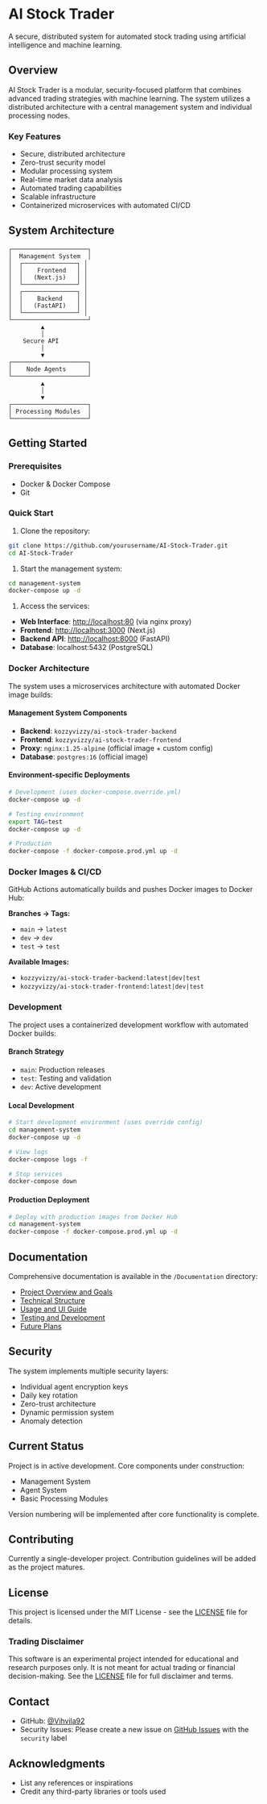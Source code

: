 # AI Stock Trader

A secure, distributed system for automated stock trading using artificial intelligence and machine learning.

## Overview

AI Stock Trader is a modular, security-focused platform that combines advanced trading strategies with machine learning. The system utilizes a distributed architecture with a central management system and individual processing nodes.

### Key Features

- Secure, distributed architecture
- Zero-trust security model
- Modular processing system
- Real-time market data analysis
- Automated trading capabilities
- Scalable infrastructure
- Containerized microservices with automated CI/CD

## System Architecture

```ascii
┌─────────────────────┐
│  Management System  │
│  ┌───────────────┐ │
│  │    Frontend   │ │
│  │   (Next.js)   │ │
│  └───────────────┘ │
│  ┌───────────────┐ │
│  │    Backend    │ │
│  │   (FastAPI)   │ │
│  └───────────────┘ │
└─────────────────────┘
         ▲
         │
    Secure API
         │
         ▼
┌─────────────────────┐
│    Node Agents      │
└─────────────────────┘
         ▲
         │
         ▼
┌─────────────────────┐
│ Processing Modules  │
└─────────────────────┘
```

## Getting Started

### Prerequisites

- Docker & Docker Compose
- Git

### Quick Start

1. Clone the repository:

```bash
git clone https://github.com/yourusername/AI-Stock-Trader.git
cd AI-Stock-Trader
```

1. Start the management system:

```bash
cd management-system
docker-compose up -d
```

1. Access the services:

- **Web Interface**: <http://localhost:80> (via nginx proxy)
- **Frontend**: <http://localhost:3000> (Next.js)
- **Backend API**: <http://localhost:8000> (FastAPI)
- **Database**: localhost:5432 (PostgreSQL)

### Docker Architecture

The system uses a microservices architecture with automated Docker image builds:

#### Management System Components

- **Backend**: `kozzyvizzy/ai-stock-trader-backend`
- **Frontend**: `kozzyvizzy/ai-stock-trader-frontend`
- **Proxy**: `nginx:1.25-alpine` (official image + custom config)
- **Database**: `postgres:16` (official image)

#### Environment-specific Deployments

```bash
# Development (uses docker-compose.override.yml)
docker-compose up -d

# Testing environment
export TAG=test
docker-compose up -d

# Production
docker-compose -f docker-compose.prod.yml up -d
```

### Docker Images & CI/CD

GitHub Actions automatically builds and pushes Docker images to Docker Hub:

**Branches → Tags:**

- `main` → `latest`
- `dev` → `dev`
- `test` → `test`

**Available Images:**

- `kozzyvizzy/ai-stock-trader-backend:latest|dev|test`
- `kozzyvizzy/ai-stock-trader-frontend:latest|dev|test`

### Development

The project uses a containerized development workflow with automated Docker builds:

#### Branch Strategy

- `main`: Production releases
- `test`: Testing and validation
- `dev`: Active development

#### Local Development

```bash
# Start development environment (uses override config)
cd management-system
docker-compose up -d

# View logs
docker-compose logs -f

# Stop services
docker-compose down
```

#### Production Deployment

```bash
# Deploy with production images from Docker Hub
cd management-system
docker-compose -f docker-compose.prod.yml up -d
```

## Documentation

Comprehensive documentation is available in the `/Documentation` directory:

- [Project Overview and Goals](Documentation/01_project_and_goals.md)
- [Technical Structure](Documentation/02_technical_structure.md)
- [Usage and UI Guide](Documentation/03_usage_and_ui.md)
- [Testing and Development](Documentation/04_testing_and_development_practices.md)
- [Future Plans](Documentation/05_future_plans_and_questions.md)

## Security

The system implements multiple security layers:

- Individual agent encryption keys
- Daily key rotation
- Zero-trust architecture
- Dynamic permission system
- Anomaly detection

## Current Status

Project is in active development. Core components under construction:

- Management System
- Agent System
- Basic Processing Modules

Version numbering will be implemented after core functionality is complete.

## Contributing

Currently a single-developer project. Contribution guidelines will be added as the project matures.

## License

This project is licensed under the MIT License - see the [LICENSE](LICENSE) file for details.

### Trading Disclaimer

This software is an experimental project intended for educational and research purposes only.
It is not meant for actual trading or financial decision-making. See the [LICENSE](LICENSE)
file for full disclaimer and terms.

## Contact

- GitHub: [@Vihvila92](https://github.com/Vihvila92)
- Security Issues: Please create a new issue on [GitHub Issues](https://github.com/Vihvila92/AI-Stock-Trader/issues) with the `security` label

## Acknowledgments

- List any references or inspirations
- Credit any third-party libraries or tools used
